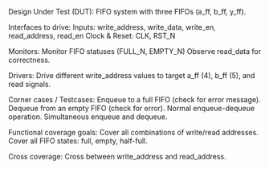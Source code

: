 Design Under Test (DUT): FIFO system with three FIFOs (a_ff, b_ff, y_ff).

Interfaces to drive:
Inputs: write_address, write_data, write_en, read_address, read_en
Clock & Reset: CLK, RST_N

Monitors:
Monitor FIFO statuses (FULL_N, EMPTY_N)
Observe read_data for correctness.

Drivers:
Drive different write_address values to target a_ff (4), b_ff (5), and read signals.

Corner cases / Testcases:
Enqueue to a full FIFO (check for error message).
Dequeue from an empty FIFO (check for error).
Normal enqueue-dequeue operation.
Simultaneous enqueue and dequeue.

Functional coverage goals:
Cover all combinations of write/read addresses.
Cover all FIFO states: full, empty, half-full.

Cross coverage:
Cross between write_address and read_address.

